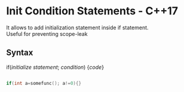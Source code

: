 # Init Condition Statements - C++17

It allows to add initialization statement inside if statement.
<br>
Useful for preventing scope-leak

## Syntax
if(_initialize statement_; _condition_) {_code_}
```C++

if(int a=somefunc(); a!=0){}

```